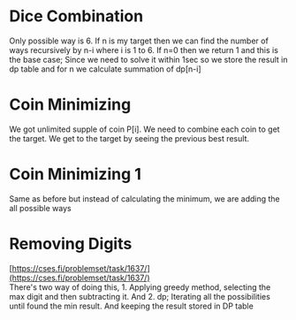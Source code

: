 # Dice Combination
Only possible way is 6. If n is my target then we can find the number of ways recursively by n-i where i is 1 to 6. If n=0 then we return 1 and this is the base case; Since we need to solve it within 1sec so we store the result in dp table and for n we calculate summation of dp[n-i]

# Coin Minimizing
We got unlimited supple of coin P[i]. We need to combine each coin to get the target. We get to the target by seeing the previous best result. 

# Coin Minimizing 1
Same as before but instead of calculating the minimum, we are adding the all possible ways

# Removing Digits
[https://cses.fi/problemset/task/1637/](https://cses.fi/problemset/task/1637/)  
There's two way of doing this, 1. Applying greedy method, selecting the max digit and then subtracting it. And 2. dp;
Iterating all the possibilities until found the min result. And keeping the result stored in DP table